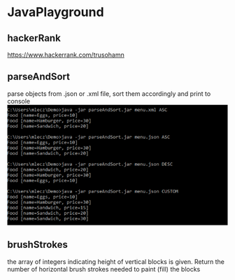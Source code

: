 # JavaPlayground

## hackerRank
 https://www.hackerrank.com/trusohamn
 
## parseAndSort
 parse objects from .json or .xml file, sort them accordingly and print to console
  <img src="/parseAndSort/src/main/resources/demo.PNG" alt="drawing" width="600"/>
 
 ## brushStrokes
 the array of integers indicating height of vertical blocks is given. Return the number of horizontal brush strokes needed to paint (fill) the blocks
